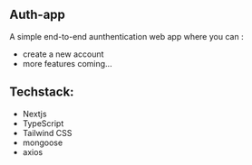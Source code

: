 ## Auth-app

A simple end-to-end aunthentication web app where you can :
- create a new account
- more features coming...

## Techstack:
- Nextjs
- TypeScript
- Tailwind CSS
- mongoose
- axios
